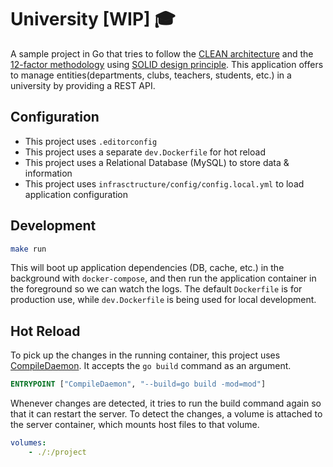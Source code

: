# University [WIP] 🎓
A sample project in Go that tries to follow the [CLEAN architecture][clean-architecture] and the [12-factor methodology][12-factor-app] using [SOLID design principle][solid-design-principle]. This application offers to manage entities(departments, clubs, teachers, students, etc.) in a university by providing a REST API.

## Configuration
* This project uses `.editorconfig`
* This project uses a separate `dev.Dockerfile` for hot reload
* This project uses a Relational Database (MySQL) to store data & information
* This project uses `infrasctructure/config/config.local.yml` to load application configuration

## Development
```bash
make run
```

This will boot up application dependencies (DB, cache, etc.) in the background with `docker-compose`, and then run the application container in the foreground so we can watch the logs. The default `Dockerfile` is for production use, while `dev.Dockerfile` is being used for local development.

## Hot Reload
To pick up the changes in the running container, this project uses [CompileDaemon][compile-daemon]. It accepts the `go build` command as an argument.

```Dockerfile
ENTRYPOINT ["CompileDaemon", "--build=go build -mod=mod"]
```

Whenever changes are detected, it tries to run the build command again so that it can restart the server. To detect the changes, a volume is attached to the server container, which mounts host files to that volume.

```yml
volumes:
    - ./:/project
```


<!-- external links -->
[clean-architecture]: https://blog.cleancoder.com/uncle-bob/2012/08/13/the-clean-architecture.html
[12-factor-app]: https://en.wikipedia.org/wiki/Twelve-Factor_App_methodology
[solid-design-principle]: https://en.wikipedia.org/wiki/SOLID
[compile-daemon]: https://github.com/githubnemo/CompileDaemon
